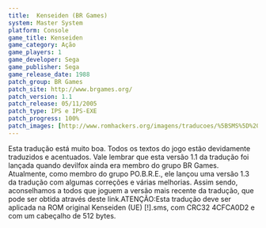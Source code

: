 ```yaml
---
title:  Kenseiden (BR Games)
system: Master System
platform: Console
game_title: Kenseiden
game_category: Ação
game_players: 1
game_developer: Sega
game_publisher: Sega
game_release_date: 1988
patch_group: BR Games
patch_site: http://www.brgames.org/
patch_version: 1.1
patch_release: 05/11/2005
patch_type: IPS e IPS-EXE
patch_progress: 100%
patch_images: [http://www.romhackers.org/imagens/traducoes/%5BSMS%5D%20Kenseiden%20-%20BR%20Games%20-%201.png,http://www.romhackers.org/imagens/traducoes/%5BSMS%5D%20Kenseiden%20-%20BR%20Games%20-%202.png,http://www.romhackers.org/imagens/traducoes/%5BSMS%5D%20Kenseiden%20-%20BR%20Games%20-%203.png]
---
```

Esta tradução está muito boa. Todos os textos do jogo estão devidamente traduzidos e acentuados. Vale lembrar que esta versão 1.1 da tradução foi lançada quando devilfox ainda era membro do grupo BR Games. Atualmente, como membro do grupo PO.B.R.E., ele lançou uma versão 1.3 da tradução com algumas correções e várias melhorias. Assim sendo, aconselhamos a todos que joguem a versão mais recente da tradução, que pode ser obtida através deste link.ATENÇÃO:Esta tradução deve ser aplicada na ROM original Kenseiden (UE) [!].sms, com CRC32 4CFCA0D2 e com um cabeçalho de 512 bytes.